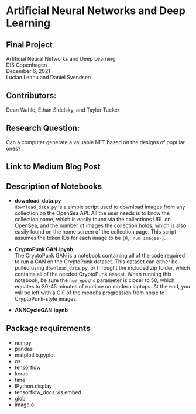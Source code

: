 # Artificial Neural Networks and Deep Learning
## Final Project  
Artificial Neural Networks and Deep Learning  
DIS Copenhagen  
December 6, 2021  
Lucian Leahu and Daniel Svendsen  

## Contributors:
Dean Wahle, Ethan Sidelsky, and Taylor Tucker

## Research Question:
Can a computer generate a valuable NFT based on the designs of popular ones?

## Link to Medium Blog Post


## Description of Notebooks
- __download_data.py__  
`download_data.py` is a simple script used to download images from any collection on the OpenSea API. All the user needs is to know the collection name, which is easily found via the collections URL on OpenSea, and the number of images the collection holds, which is also easily found on the home screen of the collection page. This script assumes the token IDs for each image to be `[0, num_images-]`.

- __CryptoPunk GAN.ipynb__  
The CryptoPunk GAN is a notebook containing all of the code required to run a GAN on the CryptoPunk dataset. This dataset can either be pulled using `download_data.py`, or throught the included zip folder, which contains all of the needed CryptoPunk assest. When running this notebook, be sure the `num_epochs` parameter is closer to 50, which equates to 30-45 minutes of runtime on modern laptops. At the end, you will be left with a GIF of the model's progression from noise to CryptoPunk-style images. 

- __ANNCycleGAN.ipynb__  



## Package requirements
- numpy
- pandas
- matplotlib.pyplot
- os
- tensorflow
- keras
- time
- IPython.display
- tensorflow_docs.vis.embed
- glob
- imageio
